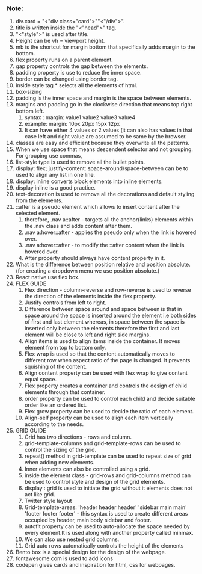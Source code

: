 
### Note:
1. div.card = "<"div class="card">""<"/div">".
2. title is written inside the "<"head">" tag.
3. "<"style">" is used after title.
4. Height can be vh = viewport height.
5. mb is the shortcut for margin bottom that specifically adds margin to the bottom.
6. flex property runs on a parent element.
7. gap property controls the gap between the elements.
8. padding property is use to reduce the inner space.
9. border can be changed using border tag.
10. inside style tag * selects all the elements of html.
11. box-sizing 
12. padding is the inner space and margin is the space between elements.
13. margins and padding go in the clockwise direction that means top right bottom left.
	1. syntax : margin: value1 value2 value3 value4
	2. example: margin: 10px 20px 15px 12px
	3. It can have either 4 values or 2 values (it can also has values in that case left and right value are assumed to be same by the browser.
14. classes are easy and efficient because they overwrite all the patterns.
15. When we use space that means descendent selector and not grouping. For grouping use commas,
16. list-style type is used to remove all the bullet points.
17. display: flex; justify-content: space-around/space-between can be to used to align any list in one line.
18. display: inline converts block elements into inline elements.
19. display inline is a good practice.
20. text-decoration is used to remove all the decorations and default styling from the elements.
21. ::after is a pseudo element which allows to insert content after the selected element.
	1. therefore, .nav a::after - targets all the anchor(links) elements within the .nav class and adds content after them.
	2. .nav a:hover::after -  applies the pseudo only when the link is hovered over.
	3. .nav a:hover::after - to modify the ::after content when the link is hovered over.
	4. After property should always have content property in it.
22. What is the difference between position relative and position absolute. (for creating a dropdown menu we use position absolute.)
23. React native use flex box.
24. FLEX GUIDE 
	1. Flex direction - column-reverse and row-reverse is used to reverse the direction of the elements inside the flex property.
	2. Justify controls from left to right.
	3. Difference between space around and space between is that in space around the space is inserted around the element i.e both sides of first and last element whereas, in space between the space is inserted only between the elements therefore the first and last element will be close to left and right side margins.
	4. Align items is used to align items inside the container. It moves element from top to bottom only.
	5. Flex wrap is used so that the content automatically moves to different row when aspect ratio of the page is changed. It prevents squishing of the content.
	6. Align content property can be used with flex wrap to give content equal space.
	7. Flex property creates a container and controls the design of child elements through that container.
	8. order property can be used to control each child and decide suitable order like an ordered list.
	9. Flex grow property can be used to decide the ratio of each element.
	10. Align-self property can be used to align each item vertically according to the needs.
25. GRID GUIDE 
	1. Grid has two directions - rows and column. 
	2. grid-template-columns and grid-template-rows can be used to control the sizing of the grid.
	3. repeat() method in grid-template can be used to repeat size of grid when adding new elements.
	4. Inner elements can also be controlled using a grid.
	5. inside the element class - grid-rows and grid-columns method can be used to control style and design of the grid elements. 
	6. display : grid is used to initiate the grid without it elements does not act like grid.
	7. Twitter style layout 
	8. Grid-template-areas: 'header header header' 'sidebar main main' 'footer footer footer' - this syntax is used to create different areas occupied by header, main body sidebar and footer.
	9. autofit property can be used to auto-allocate the space needed by every element.It is used along with another property called minmax.
	10. We can also use nested grid columns.
	11. Grid auto rows automatically controls the height of the elements
26. Bento box is a special design for the design of the webpage.
27. fontawesome.com is used to add icons
28. codepen gives cards and inspiration for html, css for webpages.



